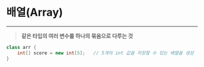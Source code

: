 # 배열(Array)

---

> **같은 타입의 여러 변수를 하나의 묶음으로 다루는 것**

```java
class arr {
    int[] score = new int[5];   // 5개의 int 값을 저장할 수 있는 배열을 생성    
}
```
